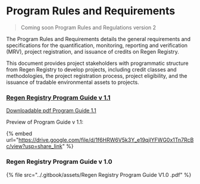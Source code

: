 # Program Rules and Requirements

> Coming soon Program Rules and Regulations version 2&#x20;

The Program Rules and Requirements details the general requirements and specifications for the quantification, monitoring, reporting and verification (MRV), project registration, and issuance of credits on Regen Registry.

This document provides project stakeholders with  programmatic structure from Regen Registry to develop projects, including credit classes and methodologies, the project registration process, project eligibility, and the issuance of tradable environmental assets to projects. &#x20;

### [Regen Registry Program Guide v 1.1](https://registry-program-guide.regen.network/)&#x20;

[Downloadable pdf Program Guide 1.1 ](https://registry-program-guide.regen.network/pdf/program-guide.pdf)

Preview of Program Guide v 1.1:&#x20;

{% embed url="https://drive.google.com/file/d/1f6HRW6V5k3Y_e19qjIYFWG0x1Tn7RcBc/view?usp=share_link" %}

### Regen Registry Program Guide v 1.0

{% file src="../.gitbook/assets/Regen Registry Program Guide V1.0 .pdf" %}
